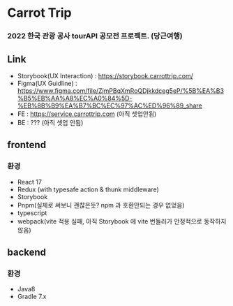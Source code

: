 # Carrot Trip

### 2022 한국 관광 공사 tourAPI 공모전 프로젝트. (당근여행)

## Link

- Storybook(UX Interaction) : https://storybook.carrottrip.com/
- Figma(UX Guidline) : https://www.figma.com/file/ZjmPBqXmRoQDjkkdceg5eP/%5B%EA%B3%B5%EB%AA%A8%EC%A0%84%5D-%EB%8B%B9%EA%B7%BC%EC%97%AC%ED%96%89_share
- FE : https://service.carrottrip.com (아직 셋업안됨)
- BE : ??? (아직 셋업 안됨)

## frontend

### 환경

- React 17
- Redux (with typesafe action & thunk middleware)
- Storybook
- Pnpm(실제로 써보니 괜찮은듯? npm 과 호환안되는 경우 없었음)
- typescript
- webpack(vite 적용 실패, 아직 Storybook 에 vite 번들러가 안정적으로 동작하지 않음)

## backend

### 환경

- Java8
- Gradle 7.x

